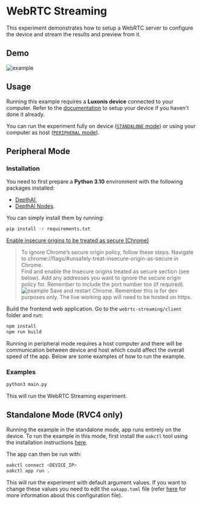 # WebRTC Streaming

This experiment demonstrates how to setup a WebRTC server to configure the device and stream the results and preview from it.

## Demo

![example](media/example.gif)

## Usage

Running this example requires a **Luxonis device** connected to your computer. Refer to the [documentation](https://stg.docs.luxonis.com/software/) to setup your device if you haven't done it already.

You can run the experiment fully on device ([`STANDALONE` mode](#standalone-mode-rvc4-only)) or using your computer as host ([`PERIPHERAL` mode](#peripheral-mode)).

## Peripheral Mode

### Installation

You need to first prepare a **Python 3.10** environment with the following packages installed:

- [DepthAI](https://pypi.org/project/depthai/),
- [DepthAI Nodes](https://pypi.org/project/depthai-nodes/).

You can simply install them by running:

```bash
pip install -r requirements.txt
```

[Enable insecure origins to be treated as secure (Chrome)](https://stackoverflow.com/a/58449078/5494277)

> To ignore Chrome’s secure origin policy, follow these steps. Navigate to chrome://flags/#unsafely-treat-insecure-origin-as-secure in Chrome.\
> Find and enable the Insecure origins treated as secure section (see below). Add any addresses you want to ignore the secure origin policy for. Remember to include the port number too (if required).
> ![example](https://i.stack.imgur.com/8HpYF.png)
> Save and restart Chrome.
> Remember this is for dev purposes only. The live working app will need to be hosted on https.

Build the frontend web application. Go to the `webrtc-streaming/client` folder and run:

```bash
npm install
npm run build
```

Running in peripheral mode requires a host computer and there will be communication between device and host which could affect the overall speed of the app. Below are some examples of how to run the example.

### Examples

```bash
python3 main.py
```

This will run the WebRTC Streaming experiment.

## Standalone Mode (RVC4 only)

Running the example in the standalone mode, app runs entirely on the device.
To run the example in this mode, first install the `oakctl` tool using the installation instructions [here](https://stg.docs.luxonis.com/software/oak-apps/oakctl).

The app can then be run with:

```bash
oakctl connect <DEVICE_IP>
oakctl app run .
```

This will run the experiment with default argument values. If you want to change these values you need to edit the `oakapp.toml` file (refer [here](https://stg.docs.luxonis.com/software/oak-apps/configuration/) for more information about this configuration file).
